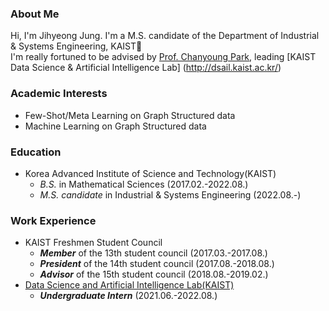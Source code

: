 ### About Me
Hi, I'm Jihyeong Jung. I'm a M.S. candidate of the Department of Industrial & Systems Engineering, KAIST👋  
I'm really fortuned to be advised by [Prof. Chanyoung Park](http://dsail.kaist.ac.kr/professor/), leading [KAIST Data Science & Artificial Intelligence Lab] (http://dsail.kaist.ac.kr/)
### Academic Interests
* Few-Shot/Meta Learning on Graph Structured data
* Machine Learning on Graph Structured data

### Education
* Korea Advanced Institute of Science and Technology(KAIST)
  - _B.S._ in Mathematical Sciences (2017.02.-2022.08.)
  - _M.S. candidate_ in Industrial & Systems Engineering (2022.08.-)

### Work Experience
* KAIST Freshmen Student Council
  - **_Member_** of the 13th student council <Garam> (2017.03.-2017.08.)
  - **_President_** of the 14th student council <Raon> (2017.08.-2018.08.)
  - **_Advisor_** of the 15th student council <Harang> (2018.08.-2019.02.)
* [Data Science and Artificial Intelligence Lab(KAIST)](http://dsail.kaist.ac.kr/)
  - **_Undergraduate Intern_** (2021.06.-2022.08.)

<!--
**JhngJng/JhngJng** is a ✨ _special_ ✨ repository because its `README.md` (this file) appears on your GitHub profile.

Here are some ideas to get you started:

- 🔭 I’m currently working on ...
- 🌱 I’m currently learning ...
- 👯 I’m looking to collaborate on ...
- 🤔 I’m looking for help with ...
- 💬 Ask me about ...
- 📫 How to reach me: ...
- 😄 Pronouns: ...
- ⚡ Fun fact: ...
-->

